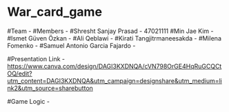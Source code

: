 # War_card_game
#Team - 
#Members - 
  #Shresht Sanjay Prasad - 47021111
  #Min Jae Kim - 
  #Ismet Güven Özkan -
  #Ali Qeblawi - 
  #Kirati Tangjitrmaneesakda - 
  #Milena Fomenko - 
  #Samuel Antonio Garcia Fajardo - 

#Presentation Link - https://www.canva.com/design/DAGI3KXDNQA/cVN798OrGE4HqRuGCQCtOQ/edit?utm_content=DAGI3KXDNQA&utm_campaign=designshare&utm_medium=link2&utm_source=sharebutton

#Game Logic -





  

